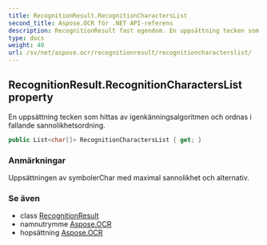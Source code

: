 ```yaml
---
title: RecognitionResult.RecognitionCharactersList
second_title: Aspose.OCR för .NET API-referens
description: RecognitionResult fast egendom. En uppsättning tecken som hittas av igenkänningsalgoritmen och ordnas i fallande sannolikhetsordning.
type: docs
weight: 40
url: /sv/net/aspose.ocr/recognitionresult/recognitioncharacterslist/
---
```

## RecognitionResult.RecognitionCharactersList property

En uppsättning tecken som hittas av igenkänningsalgoritmen och ordnas i fallande sannolikhetsordning.

```csharp
public List<char[]> RecognitionCharactersList { get; }
```

### Anmärkningar

Uppsättningen av symbolerChar med maximal sannolikhet och alternativ.

### Se även

* class [RecognitionResult](../)
* namnutrymme [Aspose.OCR](../../recognitionresult/)
* hopsättning [Aspose.OCR](../../../)


